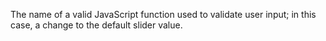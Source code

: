 The name of a valid JavaScript function used to validate user input; in this case,
a change to the default slider value.
